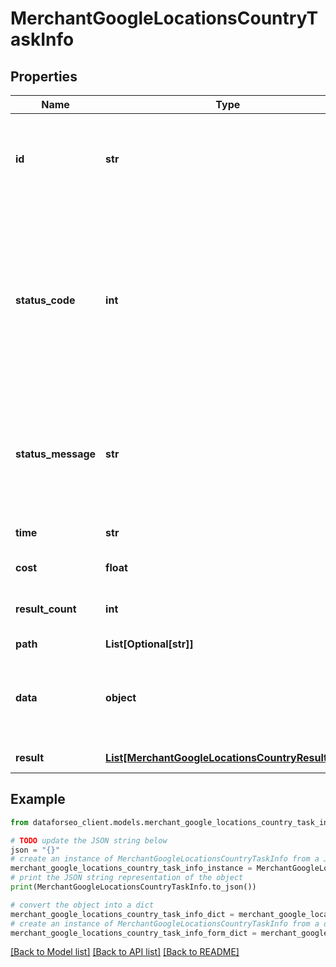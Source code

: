 # MerchantGoogleLocationsCountryTaskInfo


## Properties

Name | Type | Description | Notes
------------ | ------------- | ------------- | -------------
**id** | **str** | task identifier unique task identifier in our system in the UUID format | [optional] 
**status_code** | **int** | status code of the task generated by DataForSEO, can be within the following range: 10000-60000 you can find the full list of the response codes here | [optional] 
**status_message** | **str** | informational message of the task you can find the full list of general informational messages here | [optional] 
**time** | **str** | execution time, seconds | [optional] 
**cost** | **float** | total tasks cost, USD | [optional] 
**result_count** | **int** | number of elements in the result array | [optional] 
**path** | **List[Optional[str]]** | URL path | [optional] 
**data** | **object** | contains the same parameters that you specified in the POST request | [optional] 
**result** | [**List[MerchantGoogleLocationsCountryResultInfo]**](MerchantGoogleLocationsCountryResultInfo.md) | array of results | [optional] 

## Example

```python
from dataforseo_client.models.merchant_google_locations_country_task_info import MerchantGoogleLocationsCountryTaskInfo

# TODO update the JSON string below
json = "{}"
# create an instance of MerchantGoogleLocationsCountryTaskInfo from a JSON string
merchant_google_locations_country_task_info_instance = MerchantGoogleLocationsCountryTaskInfo.from_json(json)
# print the JSON string representation of the object
print(MerchantGoogleLocationsCountryTaskInfo.to_json())

# convert the object into a dict
merchant_google_locations_country_task_info_dict = merchant_google_locations_country_task_info_instance.to_dict()
# create an instance of MerchantGoogleLocationsCountryTaskInfo from a dict
merchant_google_locations_country_task_info_form_dict = merchant_google_locations_country_task_info.from_dict(merchant_google_locations_country_task_info_dict)
```
[[Back to Model list]](../README.md#documentation-for-models) [[Back to API list]](../README.md#documentation-for-api-endpoints) [[Back to README]](../README.md)


